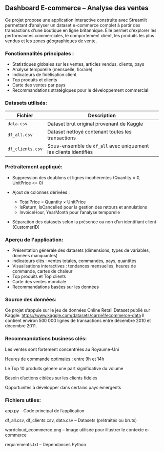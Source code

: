 ## Dashboard E-commerce – Analyse des ventes
Ce projet propose une application interactive construite avec Streamlit permettant d’analyser un dataset e-commerce complet à partir des transactions d'une boutique en ligne britannique.
Elle permet d'explorer les performances commerciales, le comportement client, les produits les plus vendus et les zones géographiques de vente.

 ### Fonctionnalités principales :
   - Statistiques globales sur les ventes, articles vendus, clients, pays
   - Analyse temporelle (mensuelle, horaire)
   - Indicateurs de fidélisation client
   - Top produits et clients
   - Carte des ventes par pays
   - Recommandations stratégiques pour le développement commercial

### Datasets utilisés:
| Fichier          | Description                                                      |
| ---------------- | ---------------------------------------------------------------- |
| `data.csv`       | Dataset brut original provenant de Kaggle                        |
| `df_all.csv`     | Dataset nettoyé contenant toutes les transactions                |
| `df_clients.csv` | Sous-ensemble de `df_all` avec uniquement les clients identifiés |


### Prétraitement appliqué:
- Suppression des doublons et lignes incohérentes (Quantity = 0, UnitPrice <= 0)

- Ajout de colonnes dérivées :
  - TotalPrice = Quantity × UnitPrice
  - IsReturn, IsCancelled pour la gestion des retours et annulations
  - InvoiceHour, YearMonth pour l’analyse temporelle

- Séparation des datasets selon la présence ou non d’un identifiant client (CustomerID)

### Aperçu de l'application:
  - Présentation générale des datasets (dimensions, types de variables, données manquantes)
  - Indicateurs clés : ventes totales, commandes, pays, quantités
  - Visualisations interactives : tendances mensuelles, heures de commande, cartes de chaleur
  - Top produits et Top clients
  - Carte des ventes mondiale
  - Recommandations basées sur les données

### Source des données:
Ce projet s’appuie sur le jeu de données Online Retail Dataset publié sur Kaggle: https://www.kaggle.com/datasets/carrie1/ecommerce-data 
Il contient environ 500 000 lignes de transactions entre décembre 2010 et décembre 2011.

### Recommandations business clés:
Les ventes sont fortement concentrées au Royaume-Uni

Heures de commande optimales : entre 9h et 14h

Le Top 10 produits génère une part significative du volume

Besoin d’actions ciblées sur les clients fidèles

Opportunités à développer dans certains pays émergents

### Fichiers utiles:
app.py – Code principal de l’application

df_all.csv, df_clients.csv, data.csv – Datasets (prétraités ou bruts)

wordcloud_ecommerce.png – Image utilisée pour illustrer le contexte e-commerce

requirements.txt – Dépendances Python
